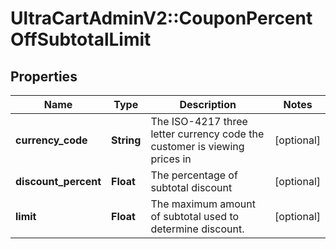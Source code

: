 # UltraCartAdminV2::CouponPercentOffSubtotalLimit

## Properties
Name | Type | Description | Notes
------------ | ------------- | ------------- | -------------
**currency_code** | **String** | The ISO-4217 three letter currency code the customer is viewing prices in | [optional] 
**discount_percent** | **Float** | The percentage of subtotal discount | [optional] 
**limit** | **Float** | The maximum amount of subtotal used to determine discount. | [optional] 


